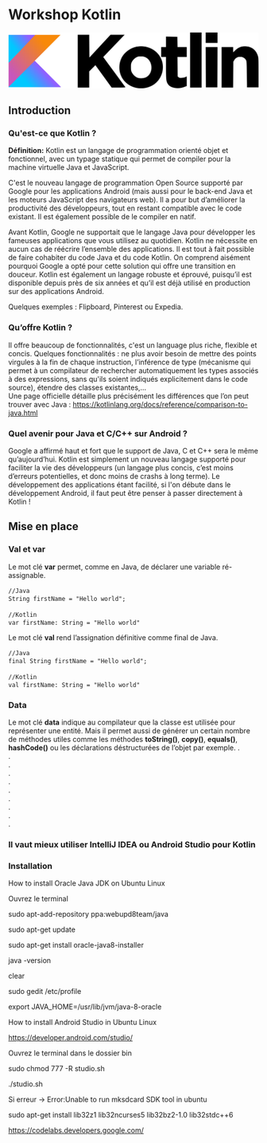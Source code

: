 # Workshop Kotlin

![Logo Laravel](kotlin.png)

## Introduction
### Qu'est-ce que Kotlin ?

__**Définition:**__ Kotlin est un langage de programmation orienté objet et fonctionnel, avec un typage statique qui permet de compiler pour la machine virtuelle Java et JavaScript.  
  
C'est le nouveau langage de programmation Open Source supporté par Google pour les applications Android (mais aussi pour le back-end Java et les moteurs JavaScript des navigateurs web). Il a pour but d’améliorer la productivité des développeurs, tout en restant compatible avec le code existant. Il est également possible de le compiler en natif.

Avant Kotlin, Google ne supportait que le langage Java pour développer les fameuses applications que vous utilisez au quotidien. Kotlin ne nécessite en aucun cas de réécrire l’ensemble des applications. Il est tout à fait possible de faire cohabiter du code Java et du code Kotlin. On comprend aisément pourquoi Google a opté pour cette solution qui offre une transition en douceur. Kotlin est également un langage robuste et éprouvé, puisqu’il est disponible depuis près de six années et qu’il est déjà utilisé en production sur des applications Android.

Quelques exemples : Flipboard, Pinterest ou Expedia.

### Qu’offre Kotlin ?

Il offre beaucoup de fonctionnalités, c'est un language plus riche, flexible et concis. 
Quelques fonctionnalités : ne plus avoir besoin de mettre des points virgules à la fin de chaque instruction, l’inférence de type (mécanisme qui permet à un compilateur de rechercher automatiquement les types associés à des expressions, sans qu'ils soient indiqués explicitement dans le code source), étendre des classes existantes,…  
Une page officielle détaille plus précisément les différences que l’on peut trouver avec Java : https://kotlinlang.org/docs/reference/comparison-to-java.html

### Quel avenir pour Java et C/C++ sur Android ?

Google a affirmé haut et fort que le support de Java, C et C++ sera le même qu’aujourd’hui. Kotlin est simplement un nouveau langage supporté pour faciliter la vie des développeurs (un langage plus concis, c’est moins d’erreurs potentielles, et donc moins de crashs à long terme). Le développement des applications étant facilité, si l'on débute dans le développement Android, il faut peut être penser à passer directement à Kotlin !
  
## Mise en place
### Val et var

 Le mot clé **var** permet, comme en Java, de déclarer une variable ré-assignable.
```shell
//Java
String firstName = "Hello world";

//Kotlin
var firstName: String = "Hello world"
```

Le mot clé **val** rend l’assignation définitive comme final de Java.
```shell
//Java
final String firstName = "Hello world";

//Kotlin
val firstName: String = "Hello world"
```

### Data

Le mot clé **data** indique au compilateur que la classe est utilisée pour représenter une entité. Mais il permet aussi de générer un certain nombre de méthodes utiles comme les méthodes **toString()**, **copy()**, **equals()**, **hashCode()** ou les déclarations déstructurées de l’objet par exemple.
.  
.  
.  
.  
.  
.  
.  
.  
.  
.  
### Il vaut mieux utiliser IntelliJ IDEA ou Android Studio pour Kotlin
### Installation
How to install Oracle Java JDK on Ubuntu Linux

Ouvrez le terminal

sudo apt-add-repository ppa:webupd8team/java 

sudo apt-get update 

sudo apt-get install oracle-java8-installer

java -version

clear

sudo gedit /etc/profile

export JAVA_HOME=/usr/lib/jvm/java-8-oracle




How to install Android Studio in Ubuntu Linux

https://developer.android.com/studio/

Ouvrez le terminal dans le dossier bin

sudo chmod 777 -R studio.sh

./studio.sh

Si erreur -> Error:Unable to run mksdcard SDK tool in ubuntu 

sudo apt-get install lib32z1 lib32ncurses5 lib32bz2-1.0 lib32stdc++6 


https://codelabs.developers.google.com/



